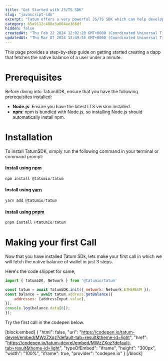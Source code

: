 ```yaml
---
title: "Get Started with JS/TS SDK"
slug: "javascript-sdk"
excerpt: "Tatum offers a very powerful JS/TS SDK which can help developers to make dapps easier and quicker."
category: 65a9112c408e3a004ae366df
hidden: false
createdAt: "Thu Feb 22 2024 12:02:28 GMT+0000 (Coordinated Universal Time)"
updatedAt: "Thu Mar 07 2024 13:49:53 GMT+0000 (Coordinated Universal Time)"
---
```

This page provides a step-by-step guide on getting started creating a dapp that fetches the native balance of a user under a minute.

# Prerequisites

Before diving into TatumSDK, ensure that you have the following prerequisites installed:

- **Node.js**: Ensure you have the latest LTS version installed.
- **npm**: npm is bundled with Node.js, so installing Node.js should automatically install npm.

# Installation

To install TatumSDK, simply run the following command in your terminal or command prompt:

#### Install using [npm](https://www.npmjs.com/)

```javascript
npm install @tatumio/tatum
```

#### Install using [yarn](https://yarnpkg.com/)

```javascript
yarn add @tatumio/tatum
```

#### Install using [pnpm](https://pnpm.io/)

```javascript
pnpm install @tatumio/tatum
```

# Making your first Call

Now that you have installed Tatum SDk, lets make your first call in which we will fetch the native balance of wallet in just 3 steps.

Here's the code snippet for same,

```javascript
import { TatumSDK, Network } from '@tatumio/tatum'

const tatum = await TatumSDK.init({ network: Network.ETHEREUM });
const balance = await tatum.address.getBalance({
    addresses: [addressInput.value],
});
console.log(balance.data[0]);
});
```

Try the first call in the codepen below.

[block:embed]
{
  "html": false,
  "url": "https://codepen.io/tatum-devrel/embed/MWzZXqz?default-tab=result&theme-id=light",
  "href": "https://codepen.io/tatum-devrel/embed/MWzZXqz?default-tab=result&theme-id=light",
  "typeOfEmbed": "iframe",
  "height": "300px",
  "width": "100%",
  "iframe": true,
  "provider": "codepen.io"
}
[/block]
